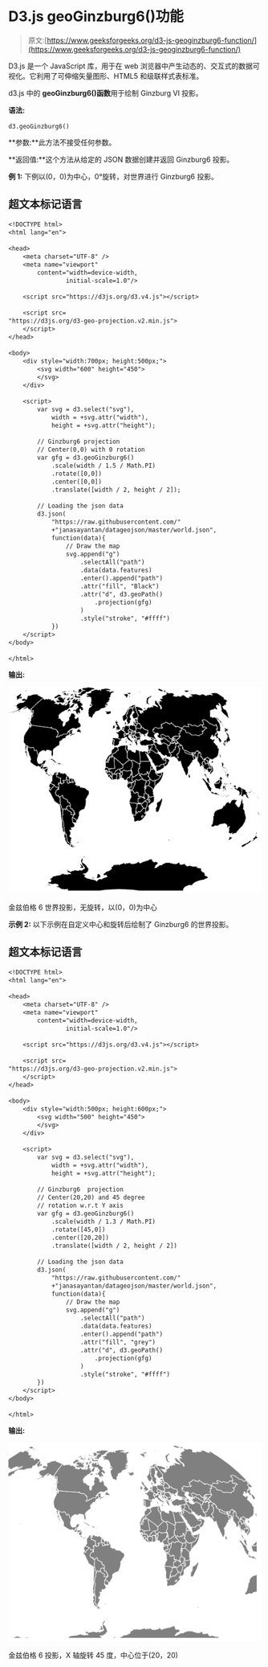# D3.js geoGinzburg6()功能

> 原文:[https://www.geeksforgeeks.org/d3-js-geoginzburg6-function/](https://www.geeksforgeeks.org/d3-js-geoginzburg6-function/)

D3.js 是一个 JavaScript 库，用于在 web 浏览器中产生动态的、交互式的数据可视化。它利用了可伸缩矢量图形、HTML5 和级联样式表标准。

d3.js 中的 **geoGinzburg6()函数**用于绘制 Ginzburg VI 投影。

**语法:**

```
d3.geoGinzburg6()
```

**参数:**此方法不接受任何参数。

**返回值:**这个方法从给定的 JSON 数据创建并返回 Ginzburg6 投影。

**例 1:** 下例以(0，0)为中心，0°旋转，对世界进行 Ginzburg6 投影。

## 超文本标记语言

```
<!DOCTYPE html> 
<html lang="en"> 

<head> 
    <meta charset="UTF-8" /> 
    <meta name="viewport"
        content="width=device-width, 
                initial-scale=1.0"/> 

    <script src="https://d3js.org/d3.v4.js"></script>

    <script src=
"https://d3js.org/d3-geo-projection.v2.min.js">
    </script>
</head> 

<body> 
    <div style="width:700px; height:500px;"> 
        <svg width="600" height="450"> 
        </svg> 
    </div> 

    <script>
        var svg = d3.select("svg"),
            width = +svg.attr("width"),
            height = +svg.attr("height");

        // Ginzburg6 projection
        // Center(0,0) with 0 rotation
        var gfg = d3.geoGinzburg6()
            .scale(width / 1.5 / Math.PI)
            .rotate([0,0])
            .center([0,0])
            .translate([width / 2, height / 2]);

        // Loading the json data
        d3.json(
            "https://raw.githubusercontent.com/"
            +"janasayantan/datageojson/master/world.json", 
            function(data){
                // Draw the map
                svg.append("g")
                    .selectAll("path")
                    .data(data.features)
                    .enter().append("path")
                    .attr("fill", "Black")
                    .attr("d", d3.geoPath()
                        .projection(gfg)
                    )
                    .style("stroke", "#ffff")
            })
    </script>
</body> 

</html>
```

**输出:**

![](img/fa05c6ec55fa763ca4a86d2adbe4ebaa.png)

金兹伯格 6 世界投影，无旋转，以(0，0)为中心

**示例 2:** 以下示例在自定义中心和旋转后绘制了 Ginzburg6 的世界投影。

## 超文本标记语言

```
<!DOCTYPE html> 
<html lang="en"> 

<head> 
    <meta charset="UTF-8" /> 
    <meta name="viewport"
        content="width=device-width, 
                initial-scale=1.0"/> 

    <script src="https://d3js.org/d3.v4.js"></script>

    <script src=
"https://d3js.org/d3-geo-projection.v2.min.js">
    </script>
</head> 

<body> 
    <div style="width:500px; height:600px;"> 
        <svg width="500" height="450"> 
        </svg> 
    </div> 

    <script>
        var svg = d3.select("svg"),
            width = +svg.attr("width"),
            height = +svg.attr("height");

        // Ginzburg6  projection
        // Center(20,20) and 45 degree 
        // rotation w.r.t Y axis
        var gfg = d3.geoGinzburg6()
            .scale(width / 1.3 / Math.PI)
            .rotate([45,0])
            .center([20,20])
            .translate([width / 2, height / 2])

        // Loading the json data
        d3.json(
            "https://raw.githubusercontent.com/"
            +"janasayantan/datageojson/master/world.json", 
            function(data){
                // Draw the map
                svg.append("g")
                    .selectAll("path")
                    .data(data.features)
                    .enter().append("path")
                    .attr("fill", "grey")
                    .attr("d", d3.geoPath()
                        .projection(gfg)
                    )
                    .style("stroke", "#ffff")
        })
    </script>
</body> 

</html>
```

**输出:**

![](img/104dfe0f37fc885cdfc0d1be8ea420f6.png)

金兹伯格 6 投影，X 轴旋转 45 度，中心位于(20，20)